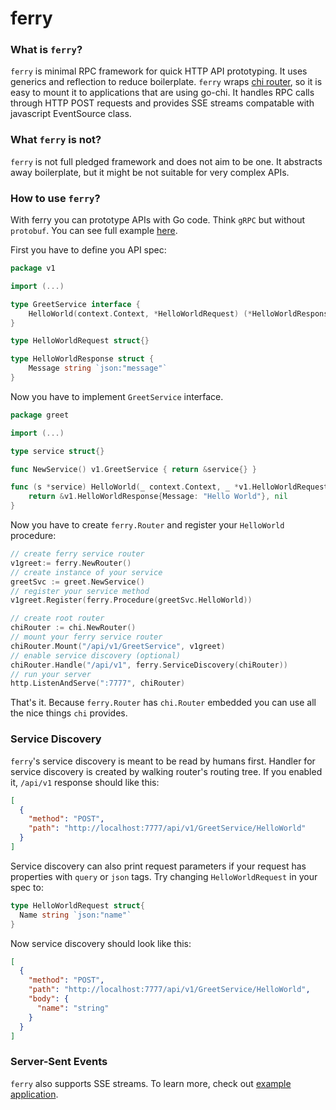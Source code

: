 # ferry

### What is `ferry`?
`ferry` is minimal RPC framework for quick HTTP API prototyping. It uses generics and reflection to reduce boilerplate.
`ferry` wraps [chi router](https://github.com/go-chi/chi), so it is easy to mount it to applications that are using go-chi.
It handles RPC calls through HTTP POST requests and provides SSE streams compatable with javascript EventSource class.

### What `ferry` is not?
`ferry` is not full pledged framework and does not aim to be one. It abstracts away boilerplate, but it might be not suitable for very complex APIs.

### How to use `ferry`?
With ferry you can prototype APIs with Go code. Think `gRPC` but without `protobuf`. You can see full example [here](https://github.com/damejeras/ferry/tree/main/_example).

First you have to define you API spec:

```go
package v1

import (...)

type GreetService interface {
	HelloWorld(context.Context, *HelloWorldRequest) (*HelloWorldResponse, error)
}

type HelloWorldRequest struct{}

type HelloWorldResponse struct {
	Message string `json:"message"`
}
```
Now you have to implement `GreetService` interface.
```go
package greet

import (...)

type service struct{}

func NewService() v1.GreetService { return &service{} }

func (s *service) HelloWorld(_ context.Context, _ *v1.HelloWorldRequest) (*v1.HelloWorldResponse, error) {
	return &v1.HelloWorldResponse{Message: "Hello World"}, nil
}
```
Now you have to create `ferry.Router` and register your `HelloWorld` procedure:
```go
// create ferry service router
v1greet:= ferry.NewRouter()
// create instance of your service
greetSvc := greet.NewService()
// register your service method
v1greet.Register(ferry.Procedure(greetSvc.HelloWorld))

// create root router
chiRouter := chi.NewRouter()
// mount your ferry service router
chiRouter.Mount("/api/v1/GreetService", v1greet)
// enable service discovery (optional)
chiRouter.Handle("/api/v1", ferry.ServiceDiscovery(chiRouter))
// run your server
http.ListenAndServe(":7777", chiRouter)
```

That's it. Because `ferry.Router` has `chi.Router` embedded you can use all the nice things `chi` provides.

### Service Discovery

`ferry`'s service discovery is meant to be read by humans first. Handler for service discovery is created by walking
router's routing tree. If you enabled it, `/api/v1` response should like this:
```json
[
  {
    "method": "POST",
    "path": "http://localhost:7777/api/v1/GreetService/HelloWorld"
  }
]
```

Service discovery can also print request parameters if your request has properties with `query` or `json` tags.
Try changing `HelloWorldRequest` in your spec to:
```go
type HelloWorldRequest struct{
  Name string `json:"name"`
}
```
Now service discovery should look like this:
```json
[
  {
    "method": "POST",
    "path": "http://localhost:7777/api/v1/GreetService/HelloWorld",
    "body": {
      "name": "string"
    }
  }
]
```

### Server-Sent Events

`ferry` also supports SSE streams. To learn more, check out [example application](https://github.com/damejeras/ferry/tree/main/_example).
